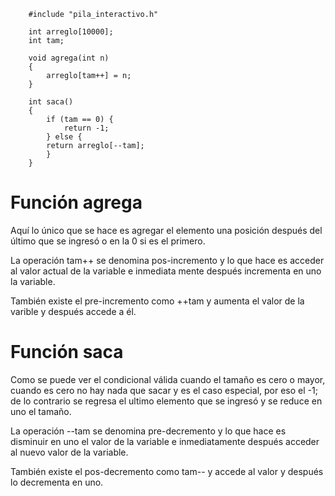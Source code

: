 ```
	#include "pila_interactivo.h"

	int arreglo[10000];
	int tam;

	void agrega(int n)
	{
		arreglo[tam++] = n;
	}

	int saca()
	{
		if (tam == 0) {
			return -1;
		} else {
		return arreglo[--tam];
		}
	}
```

# Función agrega

Aquí lo único que se hace es agregar el elemento una posición después del último que se ingresó o en la 0 si es el primero.

La operación tam++ se denomina pos-incremento y lo que hace es acceder al valor actual de la variable e inmediata mente después incrementa en uno la variable.

También existe el pre-incremento como ++tam y aumenta el valor de la varible y después accede a él.

# Función saca

Como se puede ver el condicional válida cuando el tamaño es cero o mayor, cuando es cero no hay nada que sacar y es el caso especial, por eso el -1; de lo contrario se regresa el ultimo elemento que se ingresó y se reduce en uno el tamaño.

La operación --tam se denomina pre-decremento y lo que hace es disminuir en uno el valor de la variable e inmediatamente después acceder al nuevo valor de la variable.

También existe el pos-decremento como tam-- y accede al valor y después lo decrementa en uno.
